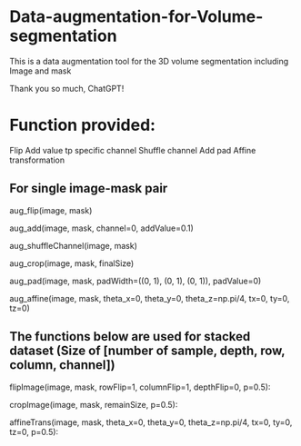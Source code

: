 # Data-augmentation-for-Volume-segmentation
This is a data augmentation tool for the 3D volume segmentation including Image and mask

Thank you so much, ChatGPT!



# Function provided:
Flip
Add value tp specific channel
Shuffle channel
Add pad
Affine transformation


## For single image-mask pair
<!-- upside-down/left-right/bottom-up flip-->
aug_flip(image, mask) 

<!-- add value to the image.
 default channel is 0
 default add value is 0.1 (please set it between 0 and 1)-->
aug_add(image, mask, channel=0, addValue=0.1)

<!-- shuffle the channel of the image-->
aug_shuffleChannel(image, mask)

<!-- randomly crop the original image and mask to the Size [depth, row, column]
 the image and the mask will be rescaled to the original size-->
aug_crop(image, mask, finalSize)

<!-- Pad value to the image. padWidth = (depth, row, column)-->
aug_pad(image, mask, padWidth=((0, 1), (0, 1), (0, 1)), padValue=0)

<!-- affine transfomation to the image.-->
aug_affine(image, mask, theta_x=0, theta_y=0, theta_z=np.pi/4, tx=0, ty=0, tz=0)

## The functions below are used for stacked dataset (Size of [number of sample, depth, row, column, channel])

flipImage(image, mask, rowFlip=1, columnFlip=1, depthFlip=0, p=0.5):

cropImage(image, mask, remainSize, p=0.5):

affineTrans(image, mask, theta_x=0, theta_y=0, theta_z=np.pi/4, tx=0, ty=0, tz=0, p=0.5):
